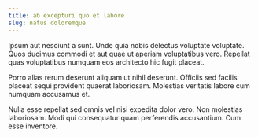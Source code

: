 ```yaml
---
title: ab excepturi quo et labore
slug: natus doloremque
---
```


Ipsum aut nesciunt a sunt. Unde quia nobis delectus voluptate voluptate. Quos ducimus commodi et aut quae ut aperiam voluptatibus vero. Repellat quas voluptatibus numquam eos architecto hic fugit placeat.

Porro alias rerum deserunt aliquam ut nihil deserunt. Officiis sed facilis placeat sequi provident quaerat laboriosam. Molestias veritatis labore cum numquam accusamus et.

Nulla esse repellat sed omnis vel nisi expedita dolor vero. Non molestias laboriosam. Modi qui consequatur quam perferendis accusantium. Cum esse inventore.
